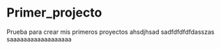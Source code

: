 # Primer_projecto
Prueba para crear mis primeros proyectos
ahsdjhsad
sadfdfdfdfdasszas
saaaaaaaaaaaaaaaaaa
